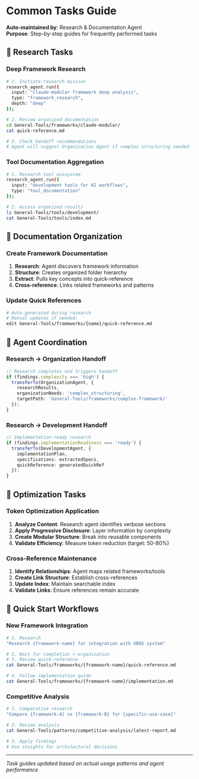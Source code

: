 # Common Tasks Guide

**Auto-maintained by**: Research & Documentation Agent  
**Purpose**: Step-by-step guides for frequently performed tasks

## 🔬 Research Tasks

### Deep Framework Research
```bash
# 1. Initiate research mission
research_agent.run({
  input: "claude-modular framework deep analysis",
  type: "framework_research",
  depth: "deep"
});

# 2. Review organized documentation
cd General-Tools/frameworks/claude-modular/
cat quick-reference.md

# 3. Check handoff recommendations  
# Agent will suggest Organization Agent if complex structuring needed
```

### Tool Documentation Aggregation
```bash
# 1. Research tool ecosystem
research_agent.run({
  input: "development tools for AI workflows",
  type: "tool_documentation"  
});

# 2. Access organized results
ls General-Tools/tools/development/
cat General-Tools/tools/index.md
```

## 📁 Documentation Organization

### Create Framework Documentation
1. **Research**: Agent discovers framework information
2. **Structure**: Creates organized folder hierarchy
3. **Extract**: Pulls key concepts into quick-reference
4. **Cross-reference**: Links related frameworks and patterns

### Update Quick References
```bash
# Auto-generated during research
# Manual updates if needed:
edit General-Tools/frameworks/{name}/quick-reference.md
```

## 🔄 Agent Coordination

### Research → Organization Handoff
```typescript
// Research completes and triggers handoff
if (findings.complexity === 'high') {
  transferTo(OrganizationAgent, {
    researchResults,
    organizationNeeds: 'complex_structuring',
    targetPath: 'General-Tools/frameworks/complex-framework/'
  });
}
```

### Research → Development Handoff  
```typescript
// Implementation-ready research
if (findings.implementationReadiness === 'ready') {
  transferTo(DevelopmentAgent, {
    implementationPlan,
    specifications: extractedSpecs,
    quickReference: generatedQuickRef
  });
}
```

## 🎯 Optimization Tasks

### Token Optimization Application
1. **Analyze Content**: Research agent identifies verbose sections
2. **Apply Progressive Disclosure**: Layer information by complexity
3. **Create Modular Structure**: Break into reusable components  
4. **Validate Efficiency**: Measure token reduction (target: 50-80%)

### Cross-Reference Maintenance
1. **Identify Relationships**: Agent maps related frameworks/tools
2. **Create Link Structure**: Establish cross-references
3. **Update Index**: Maintain searchable index
4. **Validate Links**: Ensure references remain accurate

## 🚀 Quick Start Workflows

### New Framework Integration
```bash
# 1. Research
"Research {framework-name} for integration with UBOS system"

# 2. Wait for completion + organization
# 3. Review quick-reference
cat General-Tools/frameworks/{framework-name}/quick-reference.md  

# 4. Follow implementation guide
cat General-Tools/frameworks/{framework-name}/implementation.md
```

### Competitive Analysis
```bash
# 1. Comparative research  
"Compare {framework-A} vs {framework-B} for {specific-use-case}"

# 2. Review analysis
cat General-Tools/patterns/competitive-analysis/latest-report.md

# 3. Apply findings
# Use insights for architectural decisions
```

---
*Task guides updated based on actual usage patterns and agent performance*